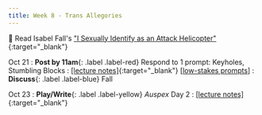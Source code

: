 ```yaml
---
title: Week 8 - Trans Allegories
---
```


📖 Read Isabel Fall's ["I Sexually Identify as an Attack Helicopter"](/assets/pdfs/fall_i_sexually_identify_as_an_attack_helicopter.pdf){:target="_blank"}   

Oct 21
: **Post by 11am**{: .label .label-red} Respond to 1 prompt: Keyholes, Stumbling Blocks
  : [[lecture notes]](#){:target="_blank"}  [[low-stakes prompts](/prompts.md)]
: **Discuss**{: .label .label-blue} Fall


Oct 23
: **Play/Write**{: .label .label-yellow} *Auspex* Day 2
  : [[lecture notes]](#){:target="_blank"}